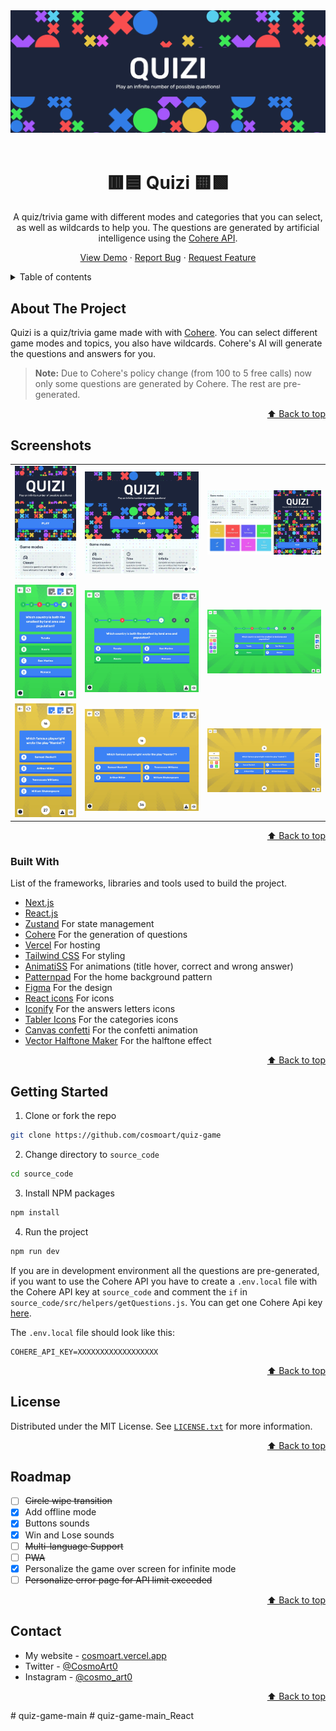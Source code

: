 <div id="top"></div>

<!-- PROJECT LOGO -->
<div align="center">
<a href="https://quizi.vercel.app"><img src="./readme/header.webp" alt="Instagram" /></a>
<br/>
<br />

  # 🟥🟦 Quizi 🟨🟩

A quiz/trivia game with different modes and categories that you can select, as well as wildcards to help you. The questions are generated by artificial intelligence using the [Cohere API](https://dashboard.cohere.ai/welcome/register).

  <a href="https://quizi.vercel.app">View Demo</a>
  ·
  <a href="https://github.com/cosmoart/quiz-game/issues">Report Bug</a>
  ·
  <a href="https://github.com/cosmoart/quiz-game/issues">Request Feature</a>
</div>



<!-- TABLE OF CONTENTS -->
<details>
<summary>Table of contents</summary>

- [About The Project](#about-the-project)
- [Screenshots](#screenshots)
- [Built With](#built-with)
- [Getting Started](#getting-started)
- [License](#license)
- [Roadmap](#roadmap)
- [Contact](#contact)
</details>

<!-- ABOUT THE PROJECT -->
## About The Project

Quizi is a quiz/trivia game made with with [Cohere](https://cohere.ai). You can select different game modes and topics, you also have wildcards. Cohere's AI will generate the questions and answers for you.

> **Note:** Due to Cohere's policy change (from 100 to 5 free calls) now only some questions are generated by Cohere. The rest are pre-generated.

<p align="right"><a href="#top">⬆️ Back to top</a></p>


<!-- SCREENSHOTS -->
## Screenshots

<table>
    <tr>
      <td>
          <img src="./readme/home_mobile.webp" width="100%" title="Home in Mobile"  />
      </td>
      <td>
          <img src="./readme/home_tablet.webp" width="100%" title="Home in Tablet"/>
      </td>
      <td>
          <img src="./readme/home_desktop.webp" width="100%" title="Home in Desktop"/>
      </td>
    </tr>
        <tr>
      <td>
          <img src="./readme/play_classic_mobile.webp" width="100%" title="Play, classic mode in Mobile"  />
      </td>
      <td>
          <img src="./readme/play_classic_tablet.webp" width="100%" title="Play, classic mode in Tablet"/>
      </td>
      <td>
          <img src="./readme/play_classic_desktop.webp" width="100%" title="Play, classic mode in Desktop"/>
      </td>
    </tr>
    <tr>
      <td>
          <img src="./readme/play_time_mobile.webp" width="100%" title="Play, time and infinity mode in Mobile"  />
      </td>
      <td>
          <img src="./readme/play_time_tablet.webp" width="100%" title="Play, time and infinity mode in Tablet"/>
      </td>
      <td>
          <img src="./readme/play_time_desktop.webp" width="100%" title="Play, time and infinity mode in Desktop"/>
      </td>
    </tr>
</table>

<p align="right"><a href="#top">⬆️ Back to top</a></p>


### Built With

List of the frameworks, libraries and tools used to build the project.

* [Next.js](https://nextjs.org/)
* [React.js](https://reactjs.org/)
* [Zustand](https://github.com/pmndrs/zustand) For state management
* [Cohere](https://dashboard.cohere.ai/welcome/register) For the generation of questions
* [Vercel](https://vercel.com/) For hosting
* [Tailwind CSS](https://tailwindcss.com/) For styling
* [AnimatiSS](https://xsgames.co/animatiss/) For animations (title hover, correct and wrong answer)
* [Patternpad](https://patternpad.com/editor.html) For the home background pattern
* [Figma](https://www.figma.com/) For the design
* [React icons](https://react-icons.github.io/react-icons/) For icons
* [Iconify](https://iconify.design) For the answers letters icons
* [Tabler Icons](https://tablericons.com) For the categories icons
* [Canvas confetti](https://www.npmjs.com/package/canvas-confetti) For the confetti animation
* [Vector Halftone Maker](https://halftone.xoihazard.com) For the halftone effect

<p align="right"><a href="#top">⬆️ Back to top</a></p>


<!-- GETTING STARTED -->
## Getting Started

1. Clone or fork the repo
```sh
git clone https://github.com/cosmoart/quiz-game
```
2. Change directory to `source_code`
```sh
cd source_code
```
3. Install NPM packages
```sh
npm install
```
4. Run the project
```sh
npm run dev
```

If you are in development environment all the questions are pre-generated, if you want to use the Cohere API you have to create a `.env.local` file with the Cohere API key at `source_code` and comment the `if` in `source_code/src/helpers/getQuestions.js`. You can get one Cohere Api key [here](https://dashboard.cohere.ai/welcome/register).

The `.env.local` file should look like this:

```
COHERE_API_KEY=XXXXXXXXXXXXXXXXXX
```

<p align="right"><a href="#top">⬆️ Back to top</a></p>



<!-- LICENSE -->
## License

Distributed under the MIT License. See [`LICENSE.txt`](https://github.com/cosmoart/quiz-game/blob/main/LICENCE) for more information.

<p align="right"><a href="#top">⬆️ Back to top</a></p>


<!-- ROADMAP -->
## Roadmap

- [ ] ~~Circle wipe transition~~
- [x] Add offline mode
- [x] Buttons sounds
- [x] Win and Lose sounds
- [ ] ~~Multi-language Support~~
- [ ] ~~PWA~~
- [x] Personalize the game over screen for infinite mode
- [ ] ~~Personalize error page for API limit exceeded~~

<p align="right"><a href="#top">⬆️ Back to top</a></p>

<!-- CONTACT -->
## Contact

-   My website - [cosmoart.vercel.app](https://cosmoart.vercel.app)
-   Twitter - [@CosmoArt0](https://twitter.com/cosmoart0)
-   Instagram - [@cosmo_art0](https://www.instagram.com/cosmo_art0/)

<p align="right"><a href="#top">⬆️ Back to top</a></p>
#   q u i z - g a m e - m a i n 
 
 #   q u i z - g a m e - m a i n _ R e a c t 
 
 